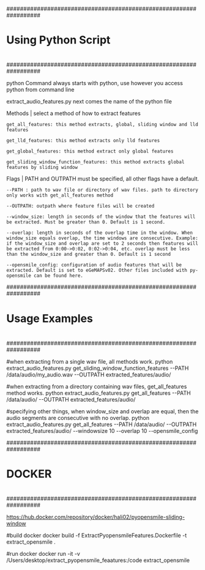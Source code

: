 ##################################################################
#
#					Using Python Script
#
##################################################################

python
	Command always starts with python, use however you access python from command line

extract_audio_features.py
	next comes the name of the python file

Methods | select a method of how to extract features

	get_all_features: this method extracts, global, sliding window and lld features

	get_lld_features: this method extracts only lld features

	get_global_features: this method extract only global features

	get_sliding_window_function_features: this method extracts global features by sliding window

Flags | PATH and OUTPATH must be specified, all other flags have a default. 

	--PATH : path to wav file or directory of wav files. path to directory only works with get_all_features method

	--OUTPATH: outpath where feature files will be created

	--window_size: length in seconds of the window that the features will be extracted. Must be greater than 0. Default is 1 second.

	--overlap: length in seconds of the overlap time in the window. When window_size equals overlap, the time windows are consecutive. Example: if the window_size and overlap are set to 2 seconds then features will be extracted from 0:00->0:02, 0:02->0:04, etc. overlap must be less than the window_size and greater than 0. Default is 1 second

	--opensmile_config: configuration of audio features that will be extracted. Default is set to eGeMAPSv02. Other files included with py-opensmile can be found here. 



##################################################################
#
#					Usage Examples
#
##################################################################

#when extracting from a single wav file, all methods work. 
python extract_audio_features.py get_sliding_window_function_features --PATH /data/audio/my_audio.wav --OUTPATH extracted_features/audio/

#when extracting from a directory containing wav files, get_all_features method works.
python extract_audio_features.py get_all_features --PATH /data/audio/ --OUTPATH extracted_features/audio/

#specifying other things, when window_size and overlap are equal, then the audio segments are consecutive with no overlap.
python extract_audio_features.py get_all_features --PATH /data/audio/ --OUTPATH extracted_features/audio/ --windowsize 10 --overlap 10 --opensmile_config 

##################################################################
#
#					DOCKER
#
##################################################################

https://hub.docker.com/repository/docker/hali02/pyopensmile-sliding-window

#build docker
docker build -f ExtractPyopensmileFeatures.Dockerfile -t extract_opensmile .

#run docker
docker run -it -v /Users/desktop/extract_pyopensmile_feaatures:/code extract_opensmile
